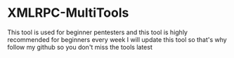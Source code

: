 # XMLRPC-MultiTools
This tool is used for beginner pentesters
and this tool is highly recommended for beginners
every week I will update this tool so that's why
follow my github so you don't miss the tools
latest
